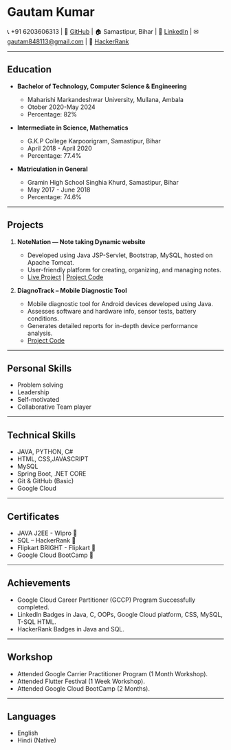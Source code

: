 

<!--
**gtm-2022/gtm-2022** is a ✨ _special_ ✨ repository because its `README.md` (this file) appears on your GitHub profile.

Here are some ideas to get you started:

- 🔭 I’m currently working on ...
- 🌱 I’m currently learning ...
- 👯 I’m looking to collaborate on ...
- 🤔 I’m looking for help with ...
- 💬 Ask me about ...
- 📫 How to reach me: ...
- 😄 Pronouns: ...
- ⚡ Fun fact: ...
-->
# Gautam Kumar

📞 +91 6203606313 | 🔗 [GitHub](https://github.com/gtm-2022) | 🏠 Samastipur, Bihar | 🔗 [LinkedIn](https://www.linkedin.com/in/gtm2022) | ✉ gautam848113@gmail.com | 🔗 [HackerRank](https://www.hackerrank.com/profile/gtm2022)

---

## Education

- **Bachelor of Technology, Computer Science & Engineering**
  - Maharishi Markandeshwar University, Mullana, Ambala
  - Otober 2020-May 2024
  - Percentage: 82%

- **Intermediate in Science, Mathematics**
  - G.K.P College Karpoorigram, Samastipur, Bihar
  - April 2018 - April 2020
  - Percentage: 77.4%

- **Matriculation in General**
  - Gramin High School Singhia Khurd, Samastipur, Bihar
  - May 2017 - June 2018
  - Percentage: 74.6%

---

## Projects

1. **NoteNation — Note taking Dynamic website**
   - Developed using Java JSP-Servlet, Bootstrap, MySQL, hosted on Apache Tomcat.
   - User-friendly platform for creating, organizing, and managing notes.
   - [Live Project](http://notenation.tech:8080/NoteNation) | [Project Code](https://github.com/gtm20/NoteNation)

2. **DiagnoTrack – Mobile Diagnostic Tool**
   - Mobile diagnostic tool for Android devices developed using Java.
   - Assesses software and hardware info, sensor tests, battery conditions.
   - Generates detailed reports for in-depth device performance analysis.
   - [Project Code](https://github.com/gtm20/DiagnoTrack)

---

## Personal Skills

- Problem solving
- Leadership
- Self-motivated
- Collaborative Team player

---

## Technical Skills

- JAVA, PYTHON, C#
- HTML, CSS,JAVASCRIPT
- MySQL
- Spring Boot, .NET CORE
- Git & GitHub (Basic)
- Google Cloud

---

## Certificates

- JAVA J2EE - Wipro 🔗
- SQL – HackerRank 🔗
- Flipkart BRIGHT - Flipkart 🔗
- Google Cloud BootCamp 🔗

---

## Achievements

- Google Cloud Career Partitioner (GCCP) Program Successfully completed.
- LinkedIn Badges in Java, C, OOPs, Google Cloud platform, CSS, MySQL, T-SQL HTML.
- HackerRank Badges in Java and SQL.

---

## Workshop

- Attended Google Carrier Practitioner Program (1 Month Workshop).
- Attended Flutter Festival (1 Week Workshop).
- Attended Google Cloud BootCamp (2 Months).

---

## Languages

- English
- Hindi (Native)

